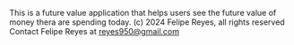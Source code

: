 This is a future value application that helps users see the future value of money thera are spending today. 
(c) 2024 Felipe Reyes, all rights reserved
Contact Felipe Reyes at reyes950@gmail.com 
